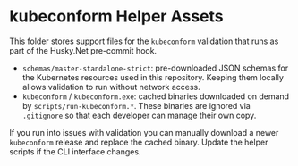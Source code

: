 # kubeconform Helper Assets

This folder stores support files for the `kubeconform` validation that runs as part of the Husky.Net pre-commit hook.

- `schemas/master-standalone-strict`: pre-downloaded JSON schemas for the Kubernetes resources used in this repository. Keeping them locally allows validation to run without network access.
- `kubeconform` / `kubeconform.exe`: cached binaries downloaded on demand by `scripts/run-kubeconform.*`. These binaries are ignored via `.gitignore` so that each developer can manage their own copy.

If you run into issues with validation you can manually download a newer `kubeconform` release and replace the cached binary. Update the helper scripts if the CLI interface changes.
